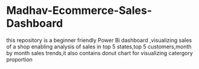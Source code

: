 # Madhav-Ecommerce-Sales-Dashboard
this repository is a beginner friendly Power Bi dashboard ,visualizing sales of a shop enabling analysis of sales in top 5 states,top 5 customers,month by month sales trends,it also contains donut chart for visualizing catergory proportion
